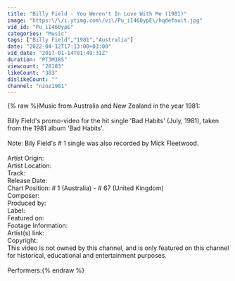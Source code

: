 ```yaml
---
title: "Billy Field - You Weren't In Love With Me (1981)"
image: "https:\/\/i.ytimg.com\/vi\/Pu_iI460ypE\/hqdefault.jpg"
vid_id: "Pu_iI460ypE"
categories: "Music"
tags: ["Billy Field","1981","Australia"]
date: "2022-04-12T17:13:00+03:00"
vid_date: "2017-01-14T01:49:31Z"
duration: "PT3M18S"
viewcount: "28183"
likeCount: "383"
dislikeCount: ""
channel: "nzoz1981"
---
```

{% raw %}Music from Australia and New Zealand in the year 1981:<br /><br />Billy Field's promo-video for the hit single 'Bad Habits' (July, 1981), taken from the 1981 album 'Bad Habits'.<br /><br />Note: Bily Field's # 1 single was also recorded by Mick Fleetwood.<br /><br />Artist Origin: <br />Artist Location: <br />Track: <br />Release Date: <br />Chart Position: # 1 (Australia) - # 67 (United Kingdom)<br />Composer: <br />Produced by:<br />Label: <br />Featured on: <br />Footage Information: <br />Artist(s) link:<br />Copyright:<br />This video is not owned by this channel, and is only featured on this channel for historical, educational and entertainment purposes.<br /><br />Performers:{% endraw %}
